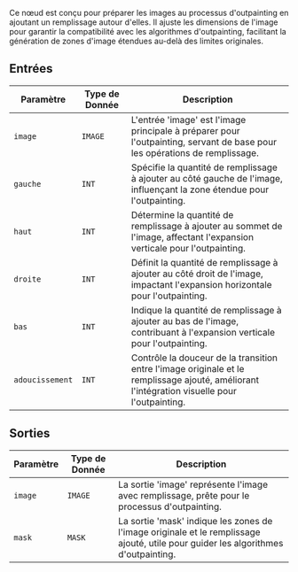 Ce nœud est conçu pour préparer les images au processus d'outpainting en ajoutant un remplissage autour d'elles. Il ajuste les dimensions de l'image pour garantir la compatibilité avec les algorithmes d'outpainting, facilitant la génération de zones d'image étendues au-delà des limites originales.

## Entrées

| Paramètre | Type de Donnée | Description |
|-----------|-------------|-------------|
| `image`   | `IMAGE`     | L'entrée 'image' est l'image principale à préparer pour l'outpainting, servant de base pour les opérations de remplissage. |
| `gauche`    | `INT`       | Spécifie la quantité de remplissage à ajouter au côté gauche de l'image, influençant la zone étendue pour l'outpainting. |
| `haut`     | `INT`       | Détermine la quantité de remplissage à ajouter au sommet de l'image, affectant l'expansion verticale pour l'outpainting. |
| `droite`   | `INT`       | Définit la quantité de remplissage à ajouter au côté droit de l'image, impactant l'expansion horizontale pour l'outpainting. |
| `bas`  | `INT`       | Indique la quantité de remplissage à ajouter au bas de l'image, contribuant à l'expansion verticale pour l'outpainting. |
| `adoucissement` | `INT` | Contrôle la douceur de la transition entre l'image originale et le remplissage ajouté, améliorant l'intégration visuelle pour l'outpainting. |

## Sorties

| Paramètre | Type de Donnée | Description |
|-----------|-------------|-------------|
| `image`   | `IMAGE`     | La sortie 'image' représente l'image avec remplissage, prête pour le processus d'outpainting. |
| `mask`    | `MASK`      | La sortie 'mask' indique les zones de l'image originale et le remplissage ajouté, utile pour guider les algorithmes d'outpainting. |
